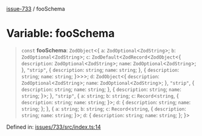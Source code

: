 [issue-733](../README.md) / fooSchema

# Variable: fooSchema

> `const` **fooSchema**: `ZodObject`\<\{ `a`: `ZodOptional`\<`ZodString`\>; `b`: `ZodOptional`\<`ZodString`\>; `c`: `ZodDefault`\<`ZodRecord`\<`ZodObject`\<\{ `description`: `ZodOptional`\<`ZodString`\>; `name`: `ZodOptional`\<`ZodString`\>; \}, `"strip"`, \{ `description`: `string`; `name`: `string`; \}, \{ `description`: `string`; `name`: `string`; \}\>\>\>; `d`: `ZodObject`\<\{ `description`: `ZodOptional`\<`ZodString`\>; `name`: `ZodOptional`\<`ZodString`\>; \}, `"strip"`, \{ `description`: `string`; `name`: `string`; \}, \{ `description`: `string`; `name`: `string`; \}\>; \}, `"strip"`, \{ `a`: `string`; `b`: `string`; `c`: `Record`\<`string`, \{ `description`: `string`; `name`: `string`; \}\>; `d`: \{ `description`: `string`; `name`: `string`; \}; \}, \{ `a`: `string`; `b`: `string`; `c`: `Record`\<`string`, \{ `description`: `string`; `name`: `string`; \}\>; `d`: \{ `description`: `string`; `name`: `string`; \}; \}\>

Defined in: [issues/733/src/index.ts:14](https://github.com/typedoc2md/typedoc-plugin-markdown-scratchpad/blob/48b5b9ad70e31a4945755ce259ea933839e4cb5c/issues/733/src/index.ts#L14)
